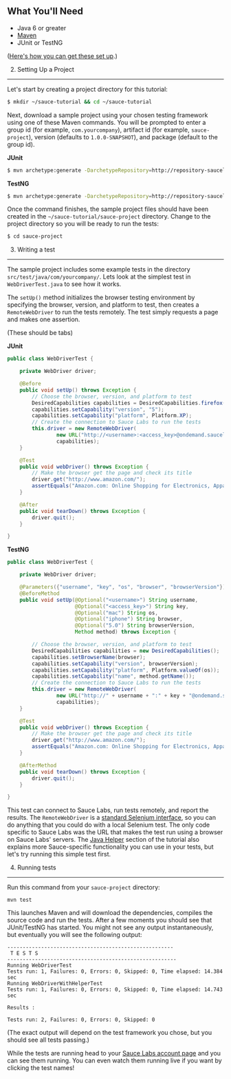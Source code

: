 What You'll Need
----

- Java 6 or greater
- [Maven](http://maven.apache.org)
- JUnit or TestNG

([Here's how you can get these set up](##02-Setup.md##).)


2. Setting Up a Project
----

Let's start by creating a project directory for this tutorial:

```bash
$ mkdir ~/sauce-tutorial && cd ~/sauce-tutorial
```

Next, download a sample project using your chosen testing
framework using one of these Maven commands.
You will be prompted to enter a group id (for example,
`com.yourcompany`), artifact id (for example, `sauce-project`),
version (defaults to `1.0.0-SNAPSHOT`), and package (default to the
group id).

**JUnit**

```bash
$ mvn archetype:generate -DarchetypeRepository=http://repository-saucelabs.forge.cloudbees.com/release -DarchetypeGroupId=com.saucelabs -DarchetypeArtifactId=quickstart-webdriver-junit -DarchetypeVersion=<!-- SAUCE:PROP:sauce-java-version --> -DsauceUserName=<!-- SAUCE:USERNAME --> -DsauceAccessKey=<!-- SAUCE:ACCESS_KEY -->
```

**TestNG**

```bash
$ mvn archetype:generate -DarchetypeRepository=http://repository-saucelabs.forge.cloudbees.com/release -DarchetypeGroupId=com.saucelabs -DarchetypeArtifactId=quickstart-webdriver-testng -DarchetypeVersion=<!-- SAUCE:PROP:sauce-java-version --> -DsauceUserName=<!-- SAUCE:USERNAME --> -DsauceAccessKey=<!-- SAUCE:ACCESS_KEY -->
```

Once the command finishes, the sample project files should have been
created in the `~/sauce-tutorial/sauce-project`
directory. Change to the project directory so you will be ready to run
the tests:

```bash
$ cd sauce-project
```

3. Writing a test
---

The sample project includes some example tests in the directory
`src/test/java/com/yourcompany/`. Lets look at the simplest test in
`WebDriverTest.java` to see how it works.

The `setUp()` method initializes the browser testing environment by specifying the
browser, version, and platform to test, then creates a
`RemoteWebDriver` to run the tests remotely. The test simply requests a
page and makes one assertion.


(These should be tabs)

**JUnit**

```java
public class WebDriverTest {

    private WebDriver driver;

    @Before
    public void setUp() throws Exception {
        // Choose the browser, version, and platform to test
        DesiredCapabilities capabilities = DesiredCapabilities.firefox();
        capabilities.setCapability("version", "5");
        capabilities.setCapability("platform", Platform.XP);
        // Create the connection to Sauce Labs to run the tests
        this.driver = new RemoteWebDriver(
                new URL("http://<username>:<access_key>@ondemand.saucelabs.com:80/wd/hub"),
                capabilities);
    }

    @Test
    public void webDriver() throws Exception {
        // Make the browser get the page and check its title
        driver.get("http://www.amazon.com/");
        assertEquals("Amazon.com: Online Shopping for Electronics, Apparel, Computers, Books, DVDs & more", driver.getTitle());
    }

    @After
    public void tearDown() throws Exception {
        driver.quit();
    }

}
```

**TestNG**

```java
public class WebDriverTest {

    private WebDriver driver;

    @Parameters({"username", "key", "os", "browser", "browserVersion"})
    @BeforeMethod
    public void setUp(@Optional("<username>") String username,
                      @Optional("<access_key>") String key,
                      @Optional("mac") String os,
                      @Optional("iphone") String browser,
                      @Optional("5.0") String browserVersion,
                      Method method) throws Exception {

        // Choose the browser, version, and platform to test
        DesiredCapabilities capabilities = new DesiredCapabilities();
        capabilities.setBrowserName(browser);
        capabilities.setCapability("version", browserVersion);
        capabilities.setCapability("platform", Platform.valueOf(os));
        capabilities.setCapability("name", method.getName());
        // Create the connection to Sauce Labs to run the tests
        this.driver = new RemoteWebDriver(
                new URL("http://" + username + ":" + key + "@ondemand.saucelabs.com:80/wd/hub"),
                capabilities);
    }

    @Test
    public void webDriver() throws Exception {
        // Make the browser get the page and check its title
        driver.get("http://www.amazon.com/");
        assertEquals("Amazon.com: Online Shopping for Electronics, Apparel, Computers, Books, DVDs & more", driver.getTitle());
    }

    @AfterMethod
    public void tearDown() throws Exception {
        driver.quit();
    }

}
```

This test can connect to Sauce Labs, run tests
remotely, and report the results. The `RemoteWebDriver` is a [standard
Selenium
interface](http://selenium.googlecode.com/git/docs/api/java/index.html?org/openqa/selenium/remote/RemoteWebDriver.html),
so you can do anything that you could do with a
local Selenium test. The only code specific to Sauce Labs was the URL
that makes the test run using a browser on Sauce Labs' servers. The
[Java Helper](##04-Java-Helper.md##) section of the
tutorial also explains more Sauce-specific functionality you can use in your
tests, but let's try running this simple test first.


4. Running tests
---

Run this command from your `sauce-project` directory:

    mvn test

This launches Maven and will download the dependencies, compiles the source code and run the tests. After a few
moments you should see that JUnit/TestNG has started. You might not see any output instantaneously, but
eventually you will see the following output:

	------------------------------------------------------
	 T E S T S
	-------------------------------------------------------
	Running WebDriverTest
	Tests run: 1, Failures: 0, Errors: 0, Skipped: 0, Time elapsed: 14.384 sec
	Running WebDriverWithHelperTest
	Tests run: 1, Failures: 0, Errors: 0, Skipped: 0, Time elapsed: 14.743 sec

	Results :

	Tests run: 2, Failures: 0, Errors: 0, Skipped: 0

(The exact output will depend on the test framework you chose, but you
should see all tests passing.)

While the tests are running head to your [Sauce Labs account
page](https://saucelabs.com/account) and you can see them running.
You can even watch them running live if you want by clicking the test names!
